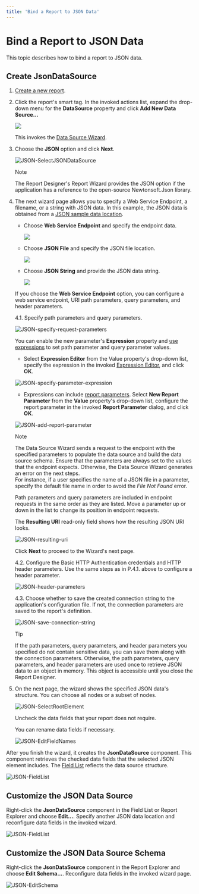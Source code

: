 ```yaml
---
title: 'Bind a Report to JSON Data'
---
```


# Bind a Report to JSON Data

This topic describes how to bind a report to JSON data.

## Create JsonDataSource

1. [Create a new report](../add-new-reports.md).

2. Click the report's smart tag. In the invoked actions list, expand the drop-down menu for the **DataSource** property and click **Add New Data Source...**
	
	![](../../../../images/eurd-win-report-smart-tag-add-new-data-source.png)

    This invokes the [Data Source Wizard](../report-designer-tools/data-source-wizard.md).

3. Choose the **JSON** option and click **Next**.
	
	![JSON-SelectJSONDataSource](../../../../images/eurd-win-JSON-SelectJSONDataSource.png)

    > [!Note]
    > The Report Designer's Report Wizard provides the JSON option if the application has a reference to the open-source Newtonsoft.Json library.

4. The next wizard page allows you to specify a Web Service Endpoint, a filename, or a string with JSON data. In this example, the JSON data is obtained from a [JSON sample data location](https://northwind.now.sh/api/customers).

    - Choose **Web Service Endpoint** and specify the endpoint data.

        ![](../../../../images/eurd-win-JSON-URISource.png)

    - Choose **JSON File** and specify the JSON file location.

        ![](../../../../images/eurd-win-JSON-File.png)

    - Choose **JSON String** and provide the JSON data string.

        ![](../../../../images/eurd-win-JSON-String.png) 

    If you choose the **Web Service Endpoint** option, you can configure a web service endpoint, URI path parameters, query parameters, and header parameters.

    4.1. Specify path parameters and query parameters.

    ![JSON-specify-request-parameters](../../../../images/eurd-win-JSON-specify-request-parameters.png)

    You can enable the new parameter's **Expression** property and [use expressions](../use-expressions.md) to set path parameter and query parameter values.

    - Select **Expression Editor** from the Value property's drop-down list, specify the expression in the invoked [Expression Editor](../use-expressions.md#expression-editor), and click **OK**.

    ![JSON-specify-parameter-expression](../../../../images/eurd-win-JSON-path-parameter-specify-expression.png)

    - Expressions can include [report parameters](../use-report-parameters.md). Select **New Report Parameter** from the **Value** property's drop-down list, configure the report parameter in the invoked **Report Parameter** dialog, and click **OK**.

    ![JSON-add-report-parameter](../../../../images/eurd-win-JSON-add-report-parameter.png)

    > [!NOTE]
    > The Data Source Wizard sends a request to the endpoint with the specified parameters to populate the data source and build the data source schema. Ensure that the parameters are always set to the values that the endpoint expects. Otherwise, the Data Source Wizard generates an error on the next steps.  
    > For instance, if a user specifies the name of a JSON file in a parameter, specify the default file name in order to avoid the *File Not Found* error.

    Path parameters and query parameters are included in endpoint requests in the same order as they are listed. Move a parameter up or down in the list to change its position in endpoint requests.

    The **Resulting URI** read-only field shows how the resulting JSON URI looks.

    ![JSON-resulting-uri](../../../../images/eurd-win-JSON-resulting-uri.png)

    Click **Next** to proceed to the Wizard's next page.

    4.2. Configure the Basic HTTP Authentication credentials and HTTP header parameters. Use the same steps as in P.4.1. above to configure a header parameter.

    ![JSON-header-parameters](../../../../images/eurd-win-JSON-header-parameters.png)

    4.3. Choose whether to save the created connection string to the application's configuration file. If not, the connection parameters are saved to the report's definition.

    ![JSON-save-connection-string](../../../../images/eurd-win-JSON-save-connection-string.png)

    > [!Tip]
    > If the path parameters, query parameters, and header parameters you specified do not contain sensitive data, you can save them along with the connection parameters. Otherwise, the path parameters, query parameters, and header parameters are used once to retrieve JSON data to an object in memory. This object is accessible until you close the Report Designer.

5. On the next page, the wizard shows the specified JSON data's structure. You can choose all nodes or a subset of nodes.

    ![JSON-SelectRootElement](../../../../images/eurd-win-JSON-SelectRootElement.png)

    Uncheck the data fields that your report does not require.

    You can rename data fields if necessary.

    ![JSON-EditFieldNames](../../../../images/eurd-win-JSON-EditFieldNames.png)

After you finish the wizard, it creates the **JsonDataSource** component. This component retrieves the checked data fields that the selected JSON element includes. The [Field List](..\report-designer-tools\ui-panels\field-list.md) reflects the data source structure.
 
![JSON-FieldList](../../../../images/eurd-win-JSON-FieldList.png)

## Customize the JSON Data Source

Right-click the **JsonDataSource** component in the Field List or Report Explorer and choose **Edit...**. Specify another JSON data location and reconfigure data fields in the invoked wizard.

![JSON-FieldList](../../../../images/eurd-win-JSON-Edit.png)


## Customize the JSON Data Source Schema

Right-click the **JsonDataSource** component in the Report Explorer and choose **Edit Schema...**. Reconfigure data fields in the invoked wizard page.

![JSON-EditSchema](../../../../images/eurd-win-JSON-EditSchema.png)

